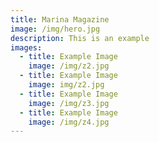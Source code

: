 ```yaml
---
title: Marina Magazine
image: /img/hero.jpg
description: This is an example
images:
  - title: Example Image
    image: /img/z2.jpg
  - title: Example Image
    image: img/z2.jpg
  - title: Example Image
    image: /img/z3.jpg
  - title: Example Image
    image: /img/z4.jpg
---
```



